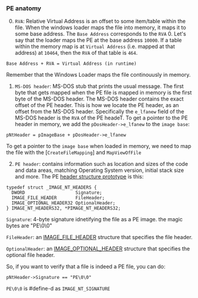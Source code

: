 ### PE anatomy
0. `RVA`: Relative Virtual Address is an offset to some item/table within the
file. When the windows loader maps the file into memory, it maps it to some base
address. The `Base Address` corresponds to the `RVA` 0. Let's say that the loader
maps the PE at the base address `10000`. If a table within the memory map is at
`Virtual Address` (i.e. mapped at that address) at `10464`, then the `RVA` of that
table is `464`.

`Base Address + RVA = Virtual Address (in runtime)`

Remember that the Windows Loader maps the file continouusly in memory.

1. `MS-DOS header`: MS-DOS stub that prints the usual message. The first byte that
gets mapped when the PE file is mapped in memory is the first byte of the MS-DOS
header. The MS-DOS header contains the exact offset of the PE header. This is
how we locate the PE header, as an offset from the MS-DOS header. Specifically
the `e_lfanew` field of the MS-DOS header is the `RVA` of the PE headeT.
To get a pointer to the PE header in memory, we add the `pDosHeader->e_lfanew` 
to the `image base`:

`pNtHeader = pImageBase + pDosHeader->e_lfanew`

To get a pointer to the `image base` when loaded in memory, we need to map the
file with the [`CreateFileMapping`] and `MapViewOfFile`

2. `PE header`: contains information such as location and sizes of the code and
data areas, matching Operating System version, initial stack size and more.
The PE [header structure prototype][1] is this:
```
typedef struct _IMAGE_NT_HEADERS {
  DWORD                   Signature;
  IMAGE_FILE_HEADER       FileHeader;
  IMAGE_OPTIONAL_HEADER32 OptionalHeader;
} IMAGE_NT_HEADERS32, *PIMAGE_NT_HEADERS32;
```

`Signature`: 4-byte signature idnetifying the file as a PE image. the magic
bytes are "PE\0\0"

`FileHeader`: an [IMAGE_FILE_HEADER] structure that specifies the file header.

`OptionalHeader`: an [IMAGE_OPTIONAL_HEADER] structure that specifies the
optional file header.

So, if you want to verify that a file is indeed a PE file, you can do:

`pNtHeader->Signature == "PE\0\0"`

`PE\0\0` is #define-d as `IMAGE_NT_SIGNATURE`



[1]: https://docs.microsoft.com/en-gb/windows/desktop/api/winnt/ns-winnt-_image_nt_headers (IMAGE_NT_HEADERS)
[IMAGE_FILE_HEADER]: https://docs.microsoft.com/en-gb/windows/desktop/api/winnt/ns-winnt-_image_file_header
[IMAGE_OPTIONAL_HEADER]: https://docs.microsoft.com/en-gb/windows/desktop/api/winnt/ns-winnt-_image_optional_header
[`CreateFileMappting`]: https://docs.microsoft.com/en-us/windows/desktop/api/winbase/nf-winbase-createfilemappinga
